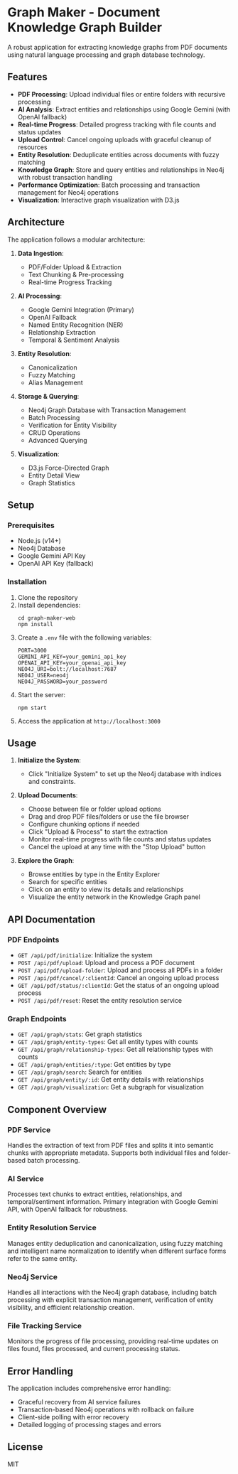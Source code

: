 # Graph Maker - Document Knowledge Graph Builder

A robust application for extracting knowledge graphs from PDF documents using natural language processing and graph database technology.

## Features

- **PDF Processing**: Upload individual files or entire folders with recursive processing
- **AI Analysis**: Extract entities and relationships using Google Gemini (with OpenAI fallback)
- **Real-time Progress**: Detailed progress tracking with file counts and status updates
- **Upload Control**: Cancel ongoing uploads with graceful cleanup of resources
- **Entity Resolution**: Deduplicate entities across documents with fuzzy matching
- **Knowledge Graph**: Store and query entities and relationships in Neo4j with robust transaction handling
- **Performance Optimization**: Batch processing and transaction management for Neo4j operations
- **Visualization**: Interactive graph visualization with D3.js

## Architecture

The application follows a modular architecture:

1. **Data Ingestion**:
   - PDF/Folder Upload & Extraction
   - Text Chunking & Pre-processing
   - Real-time Progress Tracking

2. **AI Processing**:
   - Google Gemini Integration (Primary)
   - OpenAI Fallback
   - Named Entity Recognition (NER)
   - Relationship Extraction
   - Temporal & Sentiment Analysis

3. **Entity Resolution**:
   - Canonicalization
   - Fuzzy Matching
   - Alias Management

4. **Storage & Querying**:
   - Neo4j Graph Database with Transaction Management
   - Batch Processing
   - Verification for Entity Visibility
   - CRUD Operations
   - Advanced Querying

5. **Visualization**:
   - D3.js Force-Directed Graph
   - Entity Detail View
   - Graph Statistics

## Setup

### Prerequisites

- Node.js (v14+)
- Neo4j Database
- Google Gemini API Key
- OpenAI API Key (fallback)

### Installation

1. Clone the repository
2. Install dependencies:
   ```
   cd graph-maker-web
   npm install
   ```
3. Create a `.env` file with the following variables:
   ```
   PORT=3000
   GEMINI_API_KEY=your_gemini_api_key
   OPENAI_API_KEY=your_openai_api_key
   NEO4J_URI=bolt://localhost:7687
   NEO4J_USER=neo4j
   NEO4J_PASSWORD=your_password
   ```
4. Start the server:
   ```
   npm start
   ```
5. Access the application at `http://localhost:3000`

## Usage

1. **Initialize the System**:
   - Click "Initialize System" to set up the Neo4j database with indices and constraints.

2. **Upload Documents**:
   - Choose between file or folder upload options
   - Drag and drop PDF files/folders or use the file browser
   - Configure chunking options if needed
   - Click "Upload & Process" to start the extraction
   - Monitor real-time progress with file counts and status updates
   - Cancel the upload at any time with the "Stop Upload" button

3. **Explore the Graph**:
   - Browse entities by type in the Entity Explorer
   - Search for specific entities
   - Click on an entity to view its details and relationships
   - Visualize the entity network in the Knowledge Graph panel

## API Documentation

### PDF Endpoints

- `GET /api/pdf/initialize`: Initialize the system
- `POST /api/pdf/upload`: Upload and process a PDF document
- `POST /api/pdf/upload-folder`: Upload and process all PDFs in a folder
- `POST /api/pdf/cancel/:clientId`: Cancel an ongoing upload process
- `GET /api/pdf/status/:clientId`: Get the status of an ongoing upload process
- `POST /api/pdf/reset`: Reset the entity resolution service

### Graph Endpoints

- `GET /api/graph/stats`: Get graph statistics
- `GET /api/graph/entity-types`: Get all entity types with counts
- `GET /api/graph/relationship-types`: Get all relationship types with counts
- `GET /api/graph/entities/:type`: Get entities by type
- `GET /api/graph/search`: Search for entities
- `GET /api/graph/entity/:id`: Get entity details with relationships
- `GET /api/graph/visualization`: Get a subgraph for visualization

## Component Overview

### PDF Service

Handles the extraction of text from PDF files and splits it into semantic chunks with appropriate metadata. Supports both individual files and folder-based batch processing.

### AI Service

Processes text chunks to extract entities, relationships, and temporal/sentiment information. Primary integration with Google Gemini API, with OpenAI fallback for robustness.

### Entity Resolution Service

Manages entity deduplication and canonicalization, using fuzzy matching and intelligent name normalization to identify when different surface forms refer to the same entity.

### Neo4j Service

Handles all interactions with the Neo4j graph database, including batch processing with explicit transaction management, verification of entity visibility, and efficient relationship creation.

### File Tracking Service

Monitors the progress of file processing, providing real-time updates on files found, files processed, and current processing status.

## Error Handling

The application includes comprehensive error handling:
- Graceful recovery from AI service failures
- Transaction-based Neo4j operations with rollback on failure
- Client-side polling with error recovery
- Detailed logging of processing stages and errors

## License

MIT 